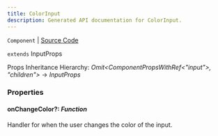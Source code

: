 ```yaml
---
title: ColorInput
description: Generated API documentation for ColorInput.
---
```


`Component` | [Source Code](https://github.com/mrCamelCode/jtjs/blob/ddfaeb1a2c9bf793372bb41076f65f452b124091/libs/react/lib/components/input/base/ColorInput.tsx#L16)

`extends` InputProps

Props Inheritance Hierarchy: _Omit<ComponentPropsWithRef<"input">, "children">_ -> _InputProps_

### Properties

#### onChangeColor?: _Function_

Handler for when the user changes the color of the input.